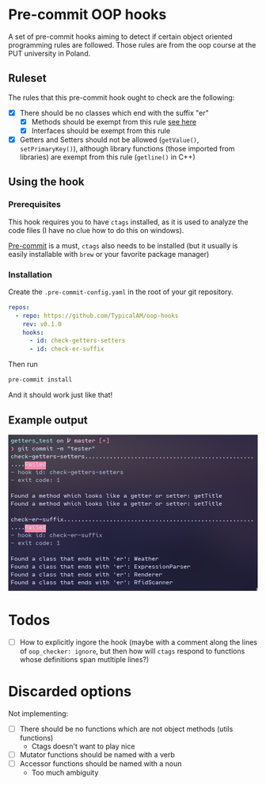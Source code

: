 # Pre-commit OOP hooks

A set of pre-commit hooks aiming to detect if certain object oriented programming rules are followed. Those rules are from the oop course at the PUT university in Poland.

## Ruleset

The rules that this pre-commit hook ought to check are the following:

- [X] There should be no classes which end with the suffix "er" 
    - [X] Methods should be exempt from this rule [see here](https://www.wordmom.com/verbs/that-end-with-er)
    - [X] Interfaces should be exempt from this rule
- [X] Getters and Setters should not be allowed (`getValue()`, `setPrimaryKey()`), although library functions (those imported from libraries) are exempt from this rule (`getline()` in C++)

## Using the hook

### Prerequisites

This hook requires you to have `ctags` installed, as it is used to analyze the code files (I have no clue how to do this on windows).

[Pre-commit](https://github.com/pre-commit/pre-commit/) is a must, `ctags` also needs to be installed (but it usually is easily installable with `brew` or your favorite package manager)

### Installation

Create the `.pre-commit-config.yaml` in the root of your git repository.

```yaml
repos:
  - repo: https://github.com/TypicalAM/oop-hooks
    rev: v0.1.0
    hooks:
      - id: check-getters-setters
      - id: check-er-suffix
```

Then run

```bash
pre-commit install
```

And it should work just like that!

## Example output

<p align="center">
    <img width="700" src="test_run.png" />
</p>

# Todos

- [ ] How to explicitly ingore the hook (maybe with a comment along the lines of `oop_checker: ignore`, but then how will `ctags` respond to functions whose definitions span mutltiple lines?)

# Discarded options

Not implementing:

- [ ] There should be no functions which are not object methods (utils functions)
    - Ctags doesn't want to play nice
- [ ] Mutator functions should be named with a verb
- [ ] Accessor functions should be named with a noun
    - Too much ambiguity
